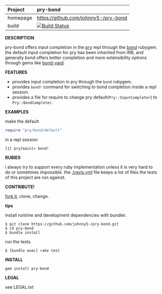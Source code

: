 | Project         | pry-bond
|:----------------|:--------------------------------------------------
| homepage        | https://github.com/johnny5-/pry-bond
| build           | [![Build Status](https://travis-ci.org/johnny5-/pry-bond.png)](https://travis-ci.org/johnny5-/pry-bond)

__DESCRIPTION__

pry-bond offers input completion in the [pry](https://github.com/pry/pry) repl through
the [bond](https://github.com/cldwalker/bond) rubygem. the default input completion for
pry has been inherited from IRB, and generally bond offers better completion and more
extensibility options through gems like [bond-yard](https://github.com/cldwalker/bond-yard).

__FEATURES__

- provides input completion in pry through the `bond` rubygem.
- provides `bond!` command for switching to bond completion inside a repl session.
- provides a file for require to change pry default(`Pry::InputCompleter`) to `Pry::BondCompleter`.

__EXAMPLES__

make the default

```ruby
require "pry/bond/default"
```

in a repl session

```
[1] pry(main)> bond!
```

__RUBIES__

i always try to support every ruby implementation unless it is very hard to do
or sometimes impossible. the [.travis.yml](https://github.com/johnny5-/pry-bond/blob/master/.travis.yml)
file keeps a list of files the tests of this project are run against.

__CONTRIBUTE!__

[fork it](https://github.com/johnny5-/pry-bond/fork), clone, change.

__tips__

install runtime and development dependencies with bundler.

```
$ git clone https://github.com/johnny5-/pry-bond.git
$ cd pry-bond
$ bundle install
```

run the tests.

```
$ [bundle exec] rake test
```

__INSTALL__

```
gem install pry-bond
```

__LEGAL__

see LEGAL.txt
